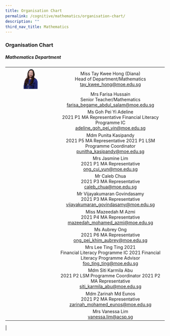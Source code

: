 ```yaml
---
title: Organisation Chart
permalink: /cognitive/mathematics/organisation-chart/
description: ""
third_nav_title: Mathematics
---
```

### **Organisation Chart**

##### **Mathematics Department**

|  |  |
|:---:|:---:|
| <img src="/images/cce1.jpg" style="width:30%"> | Miss Tay Kwee Hong (Diana) <br> Head of Department/Mathematics <br> [tay_kwee_hong@moe.edu.sg](mailto:tay_kwee_hong@moe.edu.sg) |
|  |  Mrs Farisa Hussain <br> Senior Teacher/Mathematics <br>  [farisa_begame_abdul_salam@moe.edu.sg](mailto:farisa_begame_abdul_salam@moe.edu.sg) |
|  |  Ms  Goh Pei Yi Adeline <br> 2021 P1 MA Representative Financial Literacy Programme IC <br> [adeline_goh_pei_yin@moe.edu.sg](mailto:adeline_goh_pei_yin@moe.edu.sg) |
|  |  Mdm Punita Kasipandy <br> 2021  P5 MA Representative  2021 P1 LSM Programme Coordinator <br> [punitha_kasipandy@moe.edu.sg](mailto:punitha_kasipandy@moe.edu.sg) |
|  | Mrs Jasmine Lim <br> 2021 P1 MA Representative <br>     [ong_cui_yun@moe.edu.sg](mailto:ong_cui_yun@moe.edu.sg) |
|  |  Mr Caleb Chua <br> 2021 P3 MA Representative <br> [caleb_chua@moe.edu.sg](mailto:caleb_chua@moe.edu.sg) |
|  |  Mr Vijayakumaran Govindasamy <br> 2021 P3 MA Representative <br>    [vijayakumaran_govindasamy@moe.edu.sg](mailto:vijayakumaran_govindasamy@moe.edu.sg) |
|  |  Miss Mazeedah M Azmi <br> 2021 P4 MA Representative <br>  [mazeedah_mohamed_azmi@moe.edu.sg](mailto:mazeedah_mohamed_azmi@moe.edu.sg)  |
|  |  Ms  Aubrey Ong <br> 2021 P6 MA Representative <br> [ong_pei_khim_aubrey@moe.edu.sg](mailto:ong_pei_khim_aubrey@moe.edu.sg) |
|  | Mrs Lee Ting Ting 2021 <br> Financial Literacy Programme IC  2021 Financial Literacy Programme Advisor <br> [foo_ting_ting@moe.edu.sg](mailto:foo_ting_ting@moe.edu.sg)  |
|  | Mdm Siti Karmila Abu <br> 2021 P2 LSM Programme  Coordinator 2021 P2 MA Representative <br>  [siti_karmila_abu@moe.edu.sg](mailto:siti_karmila_abu@moe.edu.sg)   |
|  |  Mdm Zarinah Md Eunos <br> 2021 P2 MA Representative <br> [zarinah_mohamed_eunos@moe.edu.sg](mailto:zarinah_mohamed_eunos@moe.edu.sg) |
|  |   Mrs Vanessa Lim <br> [vanessa.lim@acsp.sg](mailto:vanessa.lim@acsp.sg) |
|
